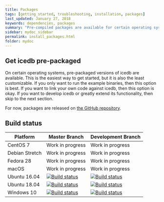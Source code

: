 ```yaml
---
title: Packages
tags: [getting_started, troubleshooting, installation, packages]
last_updated: January 27, 2018
keywords: dependencies, packages
summary: "Pre-compiled packages are available for certain operating systems"
sidebar: mydoc_sidebar
permalink: install_packages.html
folder: mydoc
---
```


## Get icedb pre-packaged 

On certain operating systems, pre-packaged versions of icedb are available. 
This is the easiest way to get started, but it is also the least customizable. 
If you only want to run the example binaries, then this option is best. 
If you want to link your own code against icedb, then this option is okay. 
If you want to develop icedb or greatly extend its functionality, then skip 
to the next section.

For now, packages are released on [the GitHub repository](https://github.com/rhoneyager/libicedb/releases).

## Build status

| Platform       | Master Branch                                                                                                                                                                | Development Branch                                                                                                                                                          |
|----------------|------------------------------------------------------------------------------------------------------------------------------------------------------------------------------|-----------------------------------------------------------------------------------------------------------------------------------------------------------------------------|
| CentOS 7       | Work in progress                                                                                                                                                             | Work in progress                                                                                                                                                            |
| Debian Stretch | Work in progress                                                                                                                                                             | Work in progress                                                                                                                                                            |
| Fedora 28      | Work in progress                                                                                                                                                             | Work in progress                                                                                                                                                            |
| macOS          | Work in progress                                                                                                                                                             | Work in progress                                                                                                                                                            |
| Ubuntu 16.04   | [![Build status](https://icedb.visualstudio.com/icedb/_apis/build/status/Ubuntu-16.04?branchName=master)](https://icedb.visualstudio.com/icedb/_build/latest?definitionId=2) | [![Build status](https://icedb.visualstudio.com/icedb/_apis/build/status/Ubuntu-16.04?branchName=devel)](https://icedb.visualstudio.com/icedb/_build/latest?definitionId=2) |
| Ubuntu 18.04   | [![Build status](https://icedb.visualstudio.com/icedb/_apis/build/status/Ubuntu-18.04?branchName=master)](https://icedb.visualstudio.com/icedb/_build/latest?definitionId=1) | [![Build status](https://icedb.visualstudio.com/icedb/_apis/build/status/Ubuntu-18.04?branchName=devel)](https://icedb.visualstudio.com/icedb/_build/latest?definitionId=1) |
| Windows 10     | [![Build status](https://icedb.visualstudio.com/icedb/_apis/build/status/Windows?branchName=master)](https://icedb.visualstudio.com/icedb/_build/latest?definitionId=3)      | [![Build status](https://icedb.visualstudio.com/icedb/_apis/build/status/Windows?branchName=devel)](https://icedb.visualstudio.com/icedb/_build/latest?definitionId=3)      |
